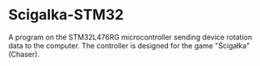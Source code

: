 # Scigalka-STM32
 A program on the STM32L476RG microcontroller sending device rotation data to the computer. The controller is designed for the game "Ścigałka" (Chaser).
